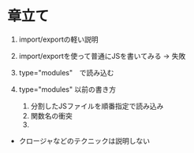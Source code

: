 # 章立て

1. import/exportの軽い説明
1. import/exportを使って普通にJSを書いてみる -> 失敗
1. type="modules"　で読み込む

1. type="modules" 以前の書き方
   1. 分割したJSファイルを順番指定で読み込み
   1. 関数名の衝突
   1. 

- クロージャなどのテクニックは説明しない

